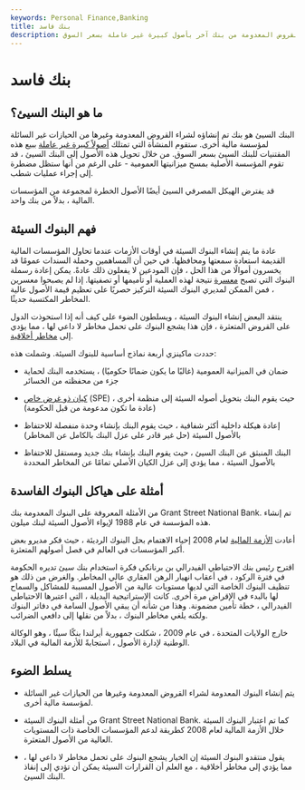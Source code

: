 ```yaml
---
keywords: Personal Finance,Banking
title: بنك فاسد
description: البنك السيئ هو البنك الذي تم إنشاؤه لشراء القروض المعدومة من بنك آخر بأصول كبيرة غير عاملة بسعر السوق.
---
```


# بنك فاسد
## ما هو البنك السيئ؟

البنك السيئ هو بنك تم إنشاؤه لشراء القروض المعدومة وغيرها من الحيازات غير السائلة لمؤسسة مالية أخرى. ستقوم المنشأة التي تمتلك [أصولاً كبيرة غير عاملة](/nonperformingasset) ببيع هذه المقتنيات للبنك السيئ بسعر السوق. من خلال تحويل هذه الأصول إلى البنك السيئ ، قد تقوم المؤسسة الأصلية بمسح ميزانيتها العمومية - على الرغم من أنها ستظل مضطرة إلى إجراء عمليات شطب.

قد يفترض الهيكل المصرفي السيئ أيضًا الأصول الخطرة لمجموعة من المؤسسات المالية ، بدلاً من بنك واحد.

## فهم البنوك السيئة

عادة ما يتم إنشاء البنوك السيئة في أوقات الأزمات عندما تحاول المؤسسات المالية القديمة استعادة سمعتها ومحافظها. في حين أن المساهمين وحملة السندات عمومًا قد يخسرون أموالًا من هذا الحل ، فإن المودعين لا يفعلون ذلك عادةً. يمكن إعادة رسملة البنوك التي تصبح [معسرة](/insolvency) نتيجة لهذه العملية أو تأميمها أو تصفيتها. إذا لم يصبحوا معسرين ، فمن الممكن لمديري البنوك السيئة التركيز حصريًا على تعظيم قيمة الأصول عالية المخاطر المكتسبة حديثًا.

ينتقد البعض إنشاء البنوك السيئة ، ويسلطون الضوء على كيف أنه إذا استحوذت الدول على القروض المتعثرة ، فإن هذا يشجع البنوك على تحمل مخاطر لا داعي لها ، مما يؤدي إلى [مخاطر أخلاقية](/moralhazard).

حددت ماكينزي أربعة نماذج أساسية للبنوك السيئة. وشملت هذه:

- ضمان في الميزانية العمومية (غالبًا ما يكون ضمانًا حكوميًا) ، يستخدمه البنك لحماية جزء من محفظته من الخسائر

- [كيان ذو غرض خاص](/spv) (SPE) ، حيث يقوم البنك بتحويل أصوله السيئة إلى منظمة أخرى (عادة ما تكون مدعومة من قبل الحكومة)

- إعادة هيكلة داخلية أكثر شفافية ، حيث يقوم البنك بإنشاء وحدة منفصلة للاحتفاظ بالأصول السيئة (حل غير قادر على عزل البنك بالكامل عن المخاطر)

- البنك المنبثق عن البنك السيئ ، حيث يقوم البنك بإنشاء بنك جديد ومستقل للاحتفاظ بالأصول السيئة ، مما يؤدي إلى عزل الكيان الأصلي تمامًا عن المخاطر المحددة

## أمثلة على هياكل البنوك الفاسدة

من الأمثلة المعروفة على البنوك المعدومة بنك Grant Street National Bank. تم إنشاء هذه المؤسسة في عام 1988 لإيواء الأصول السيئة لبنك ميلون.

أعادت [الأزمة المالية](/financial-crisis) لعام 2008 إحياء الاهتمام بحل البنوك الرديئة ، حيث فكر مديرو بعض أكبر المؤسسات في العالم في فصل أصولهم المتعثرة.

اقترح رئيس بنك الاحتياطي الفيدرالي بن برنانكي فكرة استخدام بنك سيئ تديره الحكومة في فترة الركود ، في أعقاب انهيار الرهن العقاري عالي المخاطر. والغرض من ذلك هو تنظيف البنوك الخاصة التي لديها مستويات عالية من الأصول المسببة للمشاكل والسماح لها بالبدء في الإقراض مرة أخرى. كانت الإستراتيجية البديلة ، التي اعتبرها الاحتياطي الفيدرالي ، خطة تأمين مضمونة. وهذا من شأنه أن يبقي الأصول السامة في دفاتر البنوك ولكنه يلغي مخاطر البنوك ، بدلاً من نقلها إلى دافعي الضرائب.

خارج الولايات المتحدة ، في عام 2009 ، شكلت جمهورية أيرلندا بنكًا سيئًا ، وهو الوكالة الوطنية لإدارة الأصول ، استجابةً للأزمة المالية في البلاد.

## يسلط الضوء

- يتم إنشاء البنوك المعدومة لشراء القروض المعدومة وغيرها من الحيازات غير السائلة لمؤسسة مالية أخرى.

- من أمثلة البنوك السيئة Grant Street National Bank. كما تم اعتبار البنوك السيئة خلال الأزمة المالية لعام 2008 كطريقة لدعم المؤسسات الخاصة ذات المستويات العالية من الأصول المتعثرة.

- يقول منتقدو البنوك السيئة إن الخيار يشجع البنوك على تحمل مخاطر لا داعي لها ، مما يؤدي إلى مخاطر أخلاقية ، مع العلم أن القرارات السيئة يمكن أن تؤدي إلى إنقاذ البنك السيئ.

